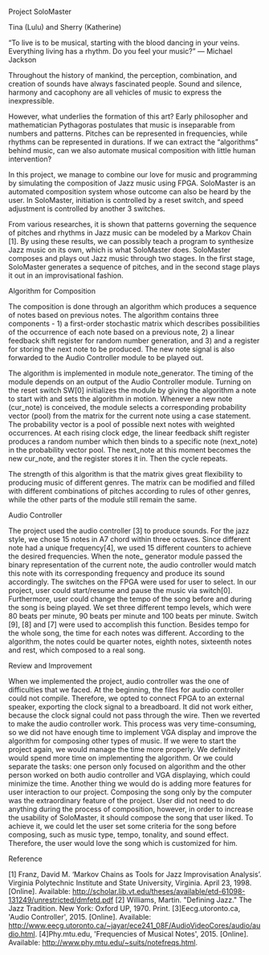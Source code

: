 Project SoloMaster

Tina (Lulu) and Sherry (Katherine)


“To live is to be musical, starting with the blood dancing in your veins. Everything living has a rhythm. Do you feel your music?” 
― Michael Jackson

Throughout the history of mankind, the perception, combination, and creation of sounds have always fascinated people. Sound and silence, harmony and cacophony are all vehicles of music to express the inexpressible. 

However, what underlies the formation of this art? Early philosopher and mathematician Pythagoras postulates that music is inseparable from numbers and patterns. Pitches can be represented in frequencies, while rhythms can be represented in durations. If we can extract the “algorithms” behind music, can we also automate musical composition with little human intervention? 

In this project, we manage to combine our love for music and programming by simulating the composition of Jazz music using FPGA. SoloMaster is an automated composition system whose outcome can also be heard by the user. In SoloMaster, initiation is controlled by a reset switch, and speed adjustment is controlled by another 3 switches. 

From various researches, it is shown that patterns governing the sequence of pitches and rhythms in Jazz music can be modeled by a Markov Chain [1]. By using these results, we can possibly teach a program to synthesize Jazz music on its own, which is what SoloMaster does. SoloMaster composes and plays out Jazz music through two stages. In the first stage, SoloMaster generates a sequence of pitches, and in the second stage plays it out in an improvisational fashion. 

Algorithm for Composition

The composition is done through an algorithm which produces a sequence of notes based on previous notes. The algorithm contains three components - 1) a first-order stochastic matrix which describes possibilities of the occurrence of each note based on a previous note, 2) a linear feedback shift register for random number generation, and 3) and a register for storing the next note to be produced. The new note signal is also forwarded to the Audio Controller module to be played out. 

The algorithm is implemented in module note_generator. The timing of the module depends on an output of the Audio Controller module. Turning on the reset switch SW[0] initializes the module by giving the algorithm a note to start with and sets the algorithm in motion. Whenever a new note (cur_note) is conceived, the module selects a corresponding probability vector (pool) from the matrix for the current note using a case statement. The probability vector is a pool of possible next notes with weighted occurrences. At each rising clock edge, the linear feedback shift register produces a random number which then binds to a specific note (next_note) in the probability vector pool. The next_note at this moment becomes the new cur_note, and the register stores it in. Then the cycle repeats.

The strength of this algorithm is that the matrix gives great flexibility to producing music of different genres. The matrix can be modified and filled with different combinations of pitches according to rules of other genres, while the other parts of the module still remain the same. 

Audio Controller

The project used the audio controller [3] to produce sounds. For the jazz style, we chose 15 notes in A7 chord within three octaves. Since different note had a unique frequency[4], we used 15 different counters to achieve the desired frequencies. When the note_ generator module passed the binary representation of the current note, the audio controller would match this note with its corresponding frequency and produce its sound accordingly.
The switches on the FPGA were used for user to select. In our project, user could start/resume and pause the music via switch[0]. Furthermore, user could change the tempo of the song before and during the song is being played. We set three different tempo levels, which were 80 beats per minute, 90 beats per minute and 100 beats per minute. Switch [9], [8] and [7] were used to accomplish this function.  Besides tempo for the whole song, the time for each notes was different. According to the algorithm, the notes could be quarter notes, eighth notes, sixteenth notes and rest, which composed to a real song.  
 
Review and Improvement

When we implemented the project, audio controller was the one of difficulties that we faced. At the beginning, the files for audio controller could not compile. Therefore, we opted to connect FPGA to an external speaker, exporting the clock signal to a breadboard. It did not work either, because the clock signal could not pass through the wire. Then we reverted to make the audio controller work. This process was very time-consuming, so we did not have enough time to implement VGA display and improve the algorithm for composing other types of music. If we were to start the project again, we would manage the time more properly. We definitely would spend more time on implementing the algorithm. Or we could separate the tasks: one person only focused on algorithm and the other person worked on both audio controller and VGA displaying, which could minimize the time.
Another thing we would do is adding more features for user interaction to our project. Composing the song only by the computer was the extraordinary feature of the project. User did not need to do anything during the process of composition, however, in order to increase the usability of SoloMaster, it should compose the song that user liked. To achieve it, we could let the user set some criteria for the song before composing, such as music type, tempo, tonality, and sound effect. Therefore, the user would love the song which is customized for him.

Reference 

[1] Franz, David M. ‘Markov Chains as Tools for Jazz Improvisation Analysis’. Virginia Polytechnic Institute and State University, Virginia. April 23, 1998. [Online]. Available: http://scholar.lib.vt.edu/theses/available/etd-61098-131249/unrestricted/dmfetd.pdf
[2]  Williams, Martin. "Defining Jazz." The Jazz Tradition. New York: Oxford UP, 1970. Print. 
[3]Eecg.utoronto.ca, 'Audio Controller', 2015. [Online]. Available: http://www.eecg.utoronto.ca/~jayar/ece241_08F/AudioVideoCores/audio/audio.html.
[4]Phy.mtu.edu, 'Frequencies of Musical Notes', 2015. [Online]. Available: http://www.phy.mtu.edu/~suits/notefreqs.html.

